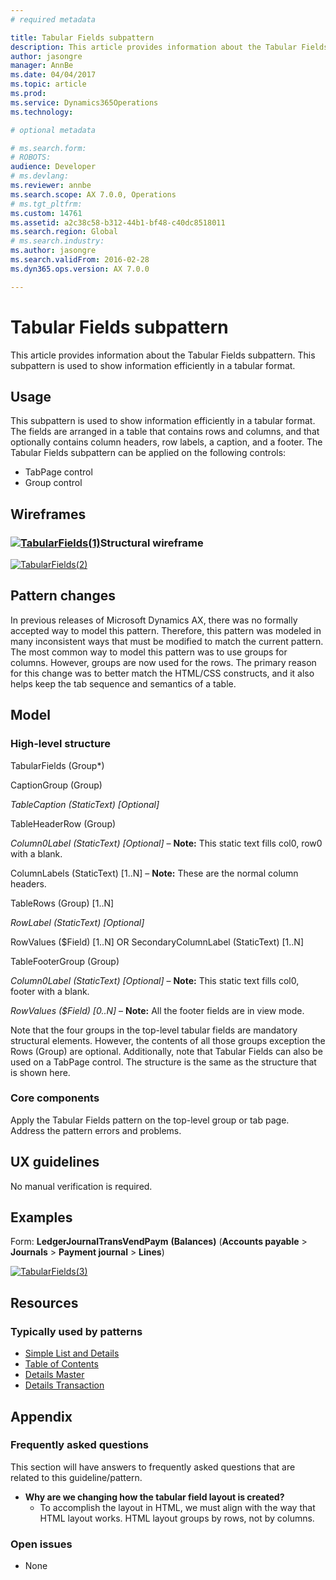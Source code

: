 ```yaml
---
# required metadata

title: Tabular Fields subpattern
description: This article provides information about the Tabular Fields subpattern. This subpattern is used to show information efficiently in a tabular format. 
author: jasongre
manager: AnnBe
ms.date: 04/04/2017
ms.topic: article
ms.prod: 
ms.service: Dynamics365Operations
ms.technology: 

# optional metadata

# ms.search.form: 
# ROBOTS: 
audience: Developer 
# ms.devlang: 
ms.reviewer: annbe
ms.search.scope: AX 7.0.0, Operations
# ms.tgt_pltfrm: 
ms.custom: 14761
ms.assetid: a2c38c58-b312-44b1-bf48-c40dc8518011
ms.search.region: Global
# ms.search.industry: 
ms.author: jasongre
ms.search.validFrom: 2016-02-28
ms.dyn365.ops.version: AX 7.0.0

---
```


# Tabular Fields subpattern

This article provides information about the Tabular Fields subpattern. This subpattern is used to show information efficiently in a tabular format. 

Usage
-----

This subpattern is used to show information efficiently in a tabular format. The fields are arranged in a table that contains rows and columns, and that optionally contains column headers, row labels, a caption, and a footer. The Tabular Fields subpattern can be applied on the following controls:

-   TabPage control
-   Group control

## Wireframes
### [![TabularFields(1)](./media/tabularfields1.png)](./media/tabularfields1.png)Structural wireframe

[![TabularFields(2)](./media/tabularfields2.png)](./media/tabularfields2.png)

## Pattern changes
In previous releases of Microsoft Dynamics AX, there was no formally accepted way to model this pattern. Therefore, this pattern was modeled in many inconsistent ways that must be modified to match the current pattern. The most common way to model this pattern was to use groups for columns. However, groups are now used for the rows. The primary reason for this change was to better match the HTML/CSS constructs, and it also helps keep the tab sequence and semantics of a table.

## Model
### High-level structure

TabularFields (Group\*)

CaptionGroup (Group)

*TableCaption (StaticText) \[Optional\]*

TableHeaderRow (Group)

*Column0Label (StaticText) \[Optional\]* – **Note:** This static text fills col0, row0 with a blank.

ColumnLabels (StaticText) \[1..N\] – **Note:** These are the normal column headers.

TableRows (Group) \[1..N\]

*RowLabel (StaticText) \[Optional\]*

RowValues ($Field) \[1..N\] OR SecondaryColumnLabel (StaticText) \[1..N\]

TableFooterGroup (Group)

*Column0Label (StaticText) \[Optional\]* – **Note:** This static text fills col0, footer with a blank.

*RowValues ($Field) \[0..N\]* – **Note:** All the footer fields are in view mode.

Note that the four groups in the top-level tabular fields are mandatory structural elements. However, the contents of all those groups exception the Rows (Group) are optional. Additionally, note that Tabular Fields can also be used on a TabPage control. The structure is the same as the structure that is shown here.

### Core components

Apply the Tabular Fields pattern on the top-level group or tab page. Address the pattern errors and problems.

## UX guidelines
No manual verification is required.

## Examples
Form: **LedgerJournalTransVendPaym** **(Balances)** (**Accounts payable** &gt; **Journals** &gt; **Payment journal** &gt; **Lines**) 

[![TabularFields(3)](./media/tabularfields3.png)](./media/tabularfields3.png)

## Resources
### Typically used by patterns

-   [Simple List and Details](simple-list-details-form-pattern.md)
-   [Table of Contents](table-of-contents-form-pattern.md)
-   [Details Master](details-master-form-pattern.md)
-   [Details Transaction](details-transaction-form-pattern.md)

## Appendix
### Frequently asked questions

This section will have answers to frequently asked questions that are related to this guideline/pattern.

-   **Why are we changing how the tabular field layout is created?**
    -   To accomplish the layout in HTML, we must align with the way that HTML layout works. HTML layout groups by rows, not by columns.

### Open issues

-   None


